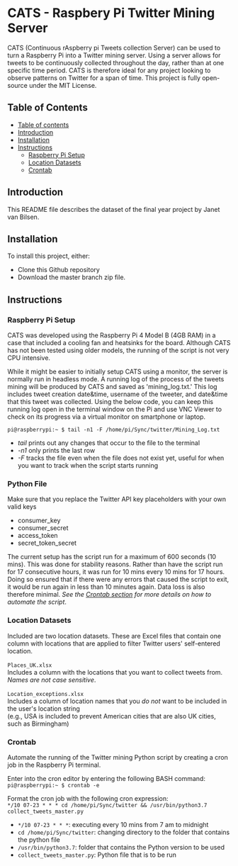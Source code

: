 # CATS - Raspbery Pi Twitter Mining Server
CATS (Continuous rAspberry pi Tweets collection Server) can be used to turn a Raspberry Pi into a Twitter mining server. Using a server allows for tweets to be continuously collected throughout the day, rather than at one specific time period. CATS is therefore ideal for any project looking to observe patterns on Twitter for a span of time. This project is fully open-source under the MIT License.

## Table of Contents ##
<!--ts-->
   * [Table of contents](#table-of-contents)
   * [Introduction](#introduction)
   * [Installation](#installation)
   * [Instructions](#instructions)
      * [Raspberry Pi Setup](#raspberry-pi-setup)
      * [Location Datasets](#location-datasets)
      * [Crontab](#crontab)
<!--te-->

## Introduction ##
This README file describes the dataset of the final year project by Janet van Bilsen.  

## Installation ##
To install this project, either:
* Clone this Github repository 
* Download the master branch zip file.


## Instructions ##

### Raspberry Pi Setup ###
CATS was developed using the Raspberry Pi 4 Model B (4GB RAM) in a case that included a cooling fan and heatsinks for the board. Although CATS has not been tested using older models, the running of the script is not very CPU intensive. <br />

While it might be easier to initially setup CATS using a monitor, the server is normally run in headless mode. A running log of the process of the tweets mining will be produced by CATS and saved as 'mining_log.txt.' This log includes tweet creation date&time, username of the tweeter, and date&time that this tweet was collected. Using the below code, you can keep this running log open in the terminal window on the Pi and use VNC Viewer to check on its progress via a virtual monitor on smartphone or laptop.<br />

`pi@raspberrypi:~ $ tail -n1 -F /home/pi/Sync/twitter/Mining_Log.txt`
* _tail_ prints out any changes that occur to the file to the terminal 
* _-n1_ only prints the last row
* _-F_ tracks the file even when the file does not exist yet, useful for when you want to track when the script starts running

### Python File ###
Make sure that you replace the Twitter API key placeholders with your own valid keys
* consumer_key
* consumer_secret
* access_token
* secret_token_secret<br />

The current setup has the script run for a maximum of 600 seconds (10 mins). This was done for stability reasons. Rather than have the script run for 17 consecutive hours, it was run for 10 mins every 10 mins for 17 hours. Doing so ensured that if there were any errors that caused the script to exit, it would be run again in less than 10 minutes again. Data loss is also therefore minimal. _See the [Crontab section](#crontab) for more details on how to automate the script_.


### Location Datasets ###
Included are two location datasets. These are Excel files that contain one column with locations that are applied to filter Twitter users' self-entered location. <br /><br />
`Places_UK.xlsx`<br />
Includes a column with the locations that you want to collect tweets from. _Names are not case sensitive_.
<br />
<br />
`Location_exceptions.xlsx`<br /> 
Includes a column of location names that you _do not_ want to be included in the user's location string<br />
(e.g., USA is included to prevent American cities that are also UK cities, such as Birmingham)

### Crontab ###
Automate the running of the Twitter mining Python script by creating a cron job in the Raspberry Pi terminal.<br />

Enter into the cron editor by entering the following BASH command:<br />
`pi@raspberrypi:~ $ crontab -e`<br />
  
Format the cron job with the following cron expression:<br />
`*/10 07-23 * * * cd /home/pi/Sync/twitter && /usr/bin/python3.7 collect_tweets_master.py`  

* `*/10 07-23 * * *`: executing every 10 mins from 7 am to midnight
* `cd /home/pi/Sync/twitter`: changing directory to the folder that contains the python file
* `/usr/bin/python3.7`: folder that contains the Python version to be used
* `collect_tweets_master.py`: Python file that is to be run

